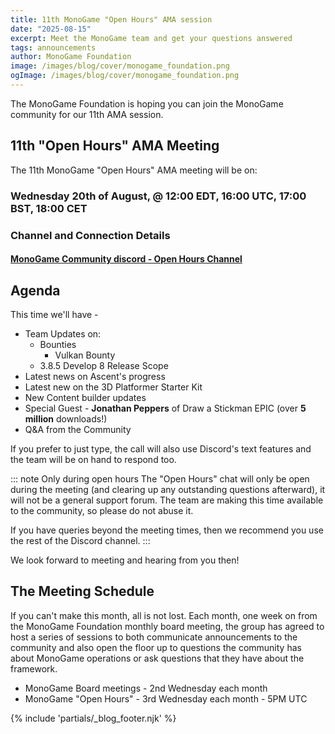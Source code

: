 ```yaml
---
title: 11th MonoGame "Open Hours" AMA session
date: "2025-08-15"
excerpt: Meet the MonoGame team and get your questions answered
tags: announcements
author: MonoGame Foundation
image: /images/blog/cover/monogame_foundation.png
ogImage: /images/blog/cover/monogame_foundation.png
---
```


The MonoGame Foundation is hoping you can join the MonoGame community for our 11th AMA session.

## 11th "Open Hours" AMA Meeting

The 11th MonoGame "Open Hours" AMA meeting will be on:

### Wednesday 20th of August, @ 12:00 EDT, 16:00 UTC, 17:00 BST, 18:00 CET

### Channel and Connection Details

#### [MonoGame Community discord - Open Hours Channel](https://discord.gg/H2tAkbSq?event=1374818474857070653)


## Agenda

This time we'll have -

* Team Updates on:
  * Bounties
    * Vulkan Bounty
  * 3.8.5 Develop 8 Release Scope
* Latest news on Ascent's progress
* Latest new on the 3D Platformer Starter Kit
* New Content builder updates
* Special Guest - **Jonathan Peppers** of Draw a Stickman EPIC (over **5 million** downloads!)
* Q&A from the Community

If you prefer to just type, the call will also use Discord's text features and the team will be on hand to respond too.

::: note Only during open hours
The "Open Hours" chat will only be open during the meeting (and clearing up any outstanding questions afterward), it will not be a general support forum.  The team are making this time available to the community, so please do not abuse it.

If you have queries beyond the meeting times, then we recommend you use the rest of the Discord channel.
:::

We look forward to meeting and hearing from you then!

## The Meeting Schedule

If you can't make this month, all is not lost. Each month, one week on from the MonoGame Foundation monthly board meeting, the group has agreed to host a series of sessions to both communicate announcements to the community and also open the floor up to questions the community has about MonoGame operations or ask questions that they have about the framework.

* MonoGame Board meetings - 2nd Wednesday each month
* MonoGame "Open Hours" - 3rd Wednesday each month - 5PM UTC

{% include 'partials/_blog_footer.njk' %}
